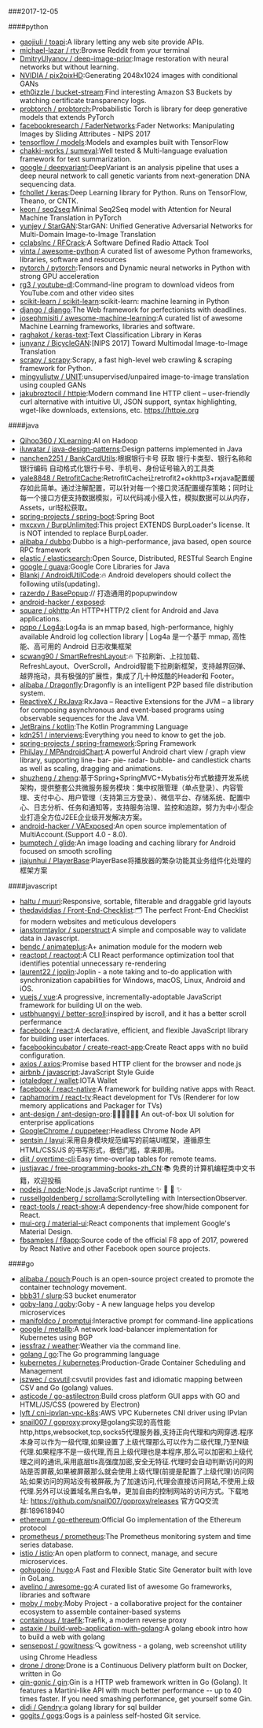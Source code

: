 ###2017-12-05

####python
* [gaojiuli / toapi](https://github.com/gaojiuli/toapi):A library letting any web site provide APIs.
* [michael-lazar / rtv](https://github.com/michael-lazar/rtv):Browse Reddit from your terminal
* [DmitryUlyanov / deep-image-prior](https://github.com/DmitryUlyanov/deep-image-prior):Image restoration with neural networks but without learning.
* [NVIDIA / pix2pixHD](https://github.com/NVIDIA/pix2pixHD):Generating 2048x1024 images with conditional GANs
* [eth0izzle / bucket-stream](https://github.com/eth0izzle/bucket-stream):Find interesting Amazon S3 Buckets by watching certificate transparency logs.
* [probtorch / probtorch](https://github.com/probtorch/probtorch):Probabilistic Torch is library for deep generative models that extends PyTorch
* [facebookresearch / FaderNetworks](https://github.com/facebookresearch/FaderNetworks):Fader Networks: Manipulating Images by Sliding Attributes - NIPS 2017
* [tensorflow / models](https://github.com/tensorflow/models):Models and examples built with TensorFlow
* [chakki-works / sumeval](https://github.com/chakki-works/sumeval):Well tested & Multi-language evaluation framework for text summarization.
* [google / deepvariant](https://github.com/google/deepvariant):DeepVariant is an analysis pipeline that uses a deep neural network to call genetic variants from next-generation DNA sequencing data.
* [fchollet / keras](https://github.com/fchollet/keras):Deep Learning library for Python. Runs on TensorFlow, Theano, or CNTK.
* [keon / seq2seq](https://github.com/keon/seq2seq):Minimal Seq2Seq model with Attention for Neural Machine Translation in PyTorch
* [yunjey / StarGAN](https://github.com/yunjey/StarGAN):StarGAN: Unified Generative Adversarial Networks for Multi-Domain Image-to-Image Translation
* [cclabsInc / RFCrack](https://github.com/cclabsInc/RFCrack):A Software Defined Radio Attack Tool
* [vinta / awesome-python](https://github.com/vinta/awesome-python):A curated list of awesome Python frameworks, libraries, software and resources
* [pytorch / pytorch](https://github.com/pytorch/pytorch):Tensors and Dynamic neural networks in Python with strong GPU acceleration
* [rg3 / youtube-dl](https://github.com/rg3/youtube-dl):Command-line program to download videos from YouTube.com and other video sites
* [scikit-learn / scikit-learn](https://github.com/scikit-learn/scikit-learn):scikit-learn: machine learning in Python
* [django / django](https://github.com/django/django):The Web framework for perfectionists with deadlines.
* [josephmisiti / awesome-machine-learning](https://github.com/josephmisiti/awesome-machine-learning):A curated list of awesome Machine Learning frameworks, libraries and software.
* [raghakot / keras-text](https://github.com/raghakot/keras-text):Text Classification Library in Keras
* [junyanz / BicycleGAN](https://github.com/junyanz/BicycleGAN):[NIPS 2017] Toward Multimodal Image-to-Image Translation
* [scrapy / scrapy](https://github.com/scrapy/scrapy):Scrapy, a fast high-level web crawling & scraping framework for Python.
* [mingyuliutw / UNIT](https://github.com/mingyuliutw/UNIT):unsupervised/unpaired image-to-image translation using coupled GANs
* [jakubroztocil / httpie](https://github.com/jakubroztocil/httpie):Modern command line HTTP client – user-friendly curl alternative with intuitive UI, JSON support, syntax highlighting, wget-like downloads, extensions, etc. https://httpie.org

####java
* [Qihoo360 / XLearning](https://github.com/Qihoo360/XLearning):AI on Hadoop
* [iluwatar / java-design-patterns](https://github.com/iluwatar/java-design-patterns):Design patterns implemented in Java
* [nanchen2251 / BankCardUtils](https://github.com/nanchen2251/BankCardUtils):根据银行卡号 获取 银行卡类型、银行名称和银行编码 自动格式化银行卡号、手机号、身份证号输入的工具类
* [yale8848 / RetrofitCache](https://github.com/yale8848/RetrofitCache):RetrofitCache让retrofit2+okhttp3+rxjava配置缓存如此简单。通过注解配置，可以针对每一个接口灵活配置缓存策略；同时让每一个接口方便支持数据模拟，可以代码减小侵入性，模拟数据可以从内存，Assets，url轻松获取。
* [spring-projects / spring-boot](https://github.com/spring-projects/spring-boot):Spring Boot
* [mxcxvn / BurpUnlimited](https://github.com/mxcxvn/BurpUnlimited):This project EXTENDS BurpLoader's license. It is NOT intended to replace BurpLoader.
* [alibaba / dubbo](https://github.com/alibaba/dubbo):Dubbo is a high-performance, java based, open source RPC framework
* [elastic / elasticsearch](https://github.com/elastic/elasticsearch):Open Source, Distributed, RESTful Search Engine
* [google / guava](https://github.com/google/guava):Google Core Libraries for Java
* [Blankj / AndroidUtilCode](https://github.com/Blankj/AndroidUtilCode):🔥 Android developers should collect the following utils(updating).
* [razerdp / BasePopup](https://github.com/razerdp/BasePopup):// 打造通用的popupwindow
* [android-hacker / exposed](https://github.com/android-hacker/exposed):
* [square / okhttp](https://github.com/square/okhttp):An HTTP+HTTP/2 client for Android and Java applications.
* [pqpo / Log4a](https://github.com/pqpo/Log4a):Log4a is an mmap based, high-performance, highly available Android log collection library | Log4a 是一个基于 mmap, 高性能、高可用的 Android 日志收集框架
* [scwang90 / SmartRefreshLayout](https://github.com/scwang90/SmartRefreshLayout):🔥 下拉刷新、上拉加载、RefreshLayout、OverScroll，Android智能下拉刷新框架，支持越界回弹、越界拖动，具有极强的扩展性，集成了几十种炫酷的Header和 Footer。
* [alibaba / Dragonfly](https://github.com/alibaba/Dragonfly):Dragonfly is an intelligent P2P based file distribution system.
* [ReactiveX / RxJava](https://github.com/ReactiveX/RxJava):RxJava – Reactive Extensions for the JVM – a library for composing asynchronous and event-based programs using observable sequences for the Java VM.
* [JetBrains / kotlin](https://github.com/JetBrains/kotlin):The Kotlin Programming Language
* [kdn251 / interviews](https://github.com/kdn251/interviews):Everything you need to know to get the job.
* [spring-projects / spring-framework](https://github.com/spring-projects/spring-framework):Spring Framework
* [PhilJay / MPAndroidChart](https://github.com/PhilJay/MPAndroidChart):A powerful Android chart view / graph view library, supporting line- bar- pie- radar- bubble- and candlestick charts as well as scaling, dragging and animations.
* [shuzheng / zheng](https://github.com/shuzheng/zheng):基于Spring+SpringMVC+Mybatis分布式敏捷开发系统架构，提供整套公共微服务服务模块：集中权限管理（单点登录）、内容管理、支付中心、用户管理（支持第三方登录）、微信平台、存储系统、配置中心、日志分析、任务和通知等，支持服务治理、监控和追踪，努力为中小型企业打造全方位J2EE企业级开发解决方案。
* [android-hacker / VAExposed](https://github.com/android-hacker/VAExposed):An open source implementation of MultiAccount.(Support 4.0 - 8.0).
* [bumptech / glide](https://github.com/bumptech/glide):An image loading and caching library for Android focused on smooth scrolling
* [jiajunhui / PlayerBase](https://github.com/jiajunhui/PlayerBase):PlayerBase将播放器的繁杂功能其业务组件化处理的框架方案

####javascript
* [haltu / muuri](https://github.com/haltu/muuri):Responsive, sortable, filterable and draggable grid layouts
* [thedaviddias / Front-End-Checklist](https://github.com/thedaviddias/Front-End-Checklist):🗂 The perfect Front-End Checklist for modern websites and meticulous developers
* [ianstormtaylor / superstruct](https://github.com/ianstormtaylor/superstruct):A simple and composable way to validate data in Javascript.
* [bendc / animateplus](https://github.com/bendc/animateplus):A+ animation module for the modern web
* [reactopt / reactopt](https://github.com/reactopt/reactopt):A CLI React performance optimization tool that identifies potential unnecessary re-rendering
* [laurent22 / joplin](https://github.com/laurent22/joplin):Joplin - a note taking and to-do application with synchronization capabilities for Windows, macOS, Linux, Android and iOS.
* [vuejs / vue](https://github.com/vuejs/vue):A progressive, incrementally-adoptable JavaScript framework for building UI on the web.
* [ustbhuangyi / better-scroll](https://github.com/ustbhuangyi/better-scroll):inspired by iscroll, and it has a better scroll perfermance
* [facebook / react](https://github.com/facebook/react):A declarative, efficient, and flexible JavaScript library for building user interfaces.
* [facebookincubator / create-react-app](https://github.com/facebookincubator/create-react-app):Create React apps with no build configuration.
* [axios / axios](https://github.com/axios/axios):Promise based HTTP client for the browser and node.js
* [airbnb / javascript](https://github.com/airbnb/javascript):JavaScript Style Guide
* [iotaledger / wallet](https://github.com/iotaledger/wallet):IOTA Wallet
* [facebook / react-native](https://github.com/facebook/react-native):A framework for building native apps with React.
* [raphamorim / react-tv](https://github.com/raphamorim/react-tv):React development for TVs (Renderer for low memory applications and Packager for TVs)
* [ant-design / ant-design-pro](https://github.com/ant-design/ant-design-pro):👨🏻‍💻👩🏻‍💻 An out-of-box UI solution for enterprise applications
* [GoogleChrome / puppeteer](https://github.com/GoogleChrome/puppeteer):Headless Chrome Node API
* [sentsin / layui](https://github.com/sentsin/layui):采用自身模块规范编写的前端UI框架，遵循原生 HTML/CSS/JS 的书写形式，极低门槛，拿来即用。
* [diit / overtime-cli](https://github.com/diit/overtime-cli):Easy time-overlap tables for remote teams.
* [justjavac / free-programming-books-zh_CN](https://github.com/justjavac/free-programming-books-zh_CN):📚 免费的计算机编程类中文书籍，欢迎投稿
* [nodejs / node](https://github.com/nodejs/node):Node.js JavaScript runtime ✨ 🐢 🚀 ✨
* [russellgoldenberg / scrollama](https://github.com/russellgoldenberg/scrollama):Scrollytelling with IntersectionObserver.
* [react-tools / react-show](https://github.com/react-tools/react-show):A dependency-free show/hide component for React.
* [mui-org / material-ui](https://github.com/mui-org/material-ui):React components that implement Google's Material Design.
* [fbsamples / f8app](https://github.com/fbsamples/f8app):Source code of the official F8 app of 2017, powered by React Native and other Facebook open source projects.

####go
* [alibaba / pouch](https://github.com/alibaba/pouch):Pouch is an open-source project created to promote the container technology movement.
* [bbb31 / slurp](https://github.com/bbb31/slurp):S3 bucket enumerator
* [goby-lang / goby](https://github.com/goby-lang/goby):Goby - A new language helps you develop microservices
* [manifoldco / promptui](https://github.com/manifoldco/promptui):Interactive prompt for command-line applications
* [google / metallb](https://github.com/google/metallb):A network load-balancer implementation for Kubernetes using BGP
* [jessfraz / weather](https://github.com/jessfraz/weather):Weather via the command line.
* [golang / go](https://github.com/golang/go):The Go programming language
* [kubernetes / kubernetes](https://github.com/kubernetes/kubernetes):Production-Grade Container Scheduling and Management
* [jszwec / csvutil](https://github.com/jszwec/csvutil):csvutil provides fast and idiomatic mapping between CSV and Go (golang) values.
* [asticode / go-astilectron](https://github.com/asticode/go-astilectron):Build cross platform GUI apps with GO and HTML/JS/CSS (powered by Electron)
* [lyft / cni-ipvlan-vpc-k8s](https://github.com/lyft/cni-ipvlan-vpc-k8s):AWS VPC Kubernetes CNI driver using IPvlan
* [snail007 / goproxy](https://github.com/snail007/goproxy):proxy是golang实现的高性能http,https,websocket,tcp,socks5代理服务器,支持正向代理和内网穿透.程序本身可以作为一级代理,如果设置了上级代理那么可以作为二级代理,乃至N级代理.如果程序不是一级代理,而且上级代理也是本程序,那么可以加密和上级代理之间的通讯,采用底层tls高强度加密,安全无特征.代理时会自动判断访问的网站是否屏蔽,如果被屏蔽那么就会使用上级代理(前提是配置了上级代理)访问网站;如果访问的网站没有被屏蔽,为了加速访问,代理会直接访问网站,不使用上级代理.另外可以设置域名黑白名单，更加自由的控制网站的访问方式。下载地址: https://github.com/snail007/goproxy/releases 官方QQ交流群:189618940
* [ethereum / go-ethereum](https://github.com/ethereum/go-ethereum):Official Go implementation of the Ethereum protocol
* [prometheus / prometheus](https://github.com/prometheus/prometheus):The Prometheus monitoring system and time series database.
* [istio / istio](https://github.com/istio/istio):An open platform to connect, manage, and secure microservices.
* [gohugoio / hugo](https://github.com/gohugoio/hugo):A Fast and Flexible Static Site Generator built with love in GoLang.
* [avelino / awesome-go](https://github.com/avelino/awesome-go):A curated list of awesome Go frameworks, libraries and software
* [moby / moby](https://github.com/moby/moby):Moby Project - a collaborative project for the container ecosystem to assemble container-based systems
* [containous / traefik](https://github.com/containous/traefik):Træfik, a modern reverse proxy
* [astaxie / build-web-application-with-golang](https://github.com/astaxie/build-web-application-with-golang):A golang ebook intro how to build a web with golang
* [sensepost / gowitness](https://github.com/sensepost/gowitness):🔍 gowitness - a golang, web screenshot utility using Chrome Headless
* [drone / drone](https://github.com/drone/drone):Drone is a Continuous Delivery platform built on Docker, written in Go
* [gin-gonic / gin](https://github.com/gin-gonic/gin):Gin is a HTTP web framework written in Go (Golang). It features a Martini-like API with much better performance -- up to 40 times faster. If you need smashing performance, get yourself some Gin.
* [didi / Gendry](https://github.com/didi/Gendry):a golang library for sql builder
* [gogits / gogs](https://github.com/gogits/gogs):Gogs is a painless self-hosted Git service.
